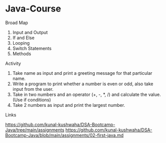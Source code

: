 # Java-Course

Broad Map
1. Input and Output
2. If and Else
3. Looping
4. Switch Statements
5. Methods

Activity
1. Take name as input and print a greeting message for that particular name.
2. Write a program to print whether a number is even or odd, also take input from the user.
3. Take in two numbers and an operator (+, -, *, /) and calculate the value. (Use if conditions)
4. Take 2 numbers as input and print the largest number.


Links

https://github.com/kunal-kushwaha/DSA-Bootcamp-Java/tree/main/assignments
https://github.com/kunal-kushwaha/DSA-Bootcamp-Java/blob/main/assignments/02-first-java.md
